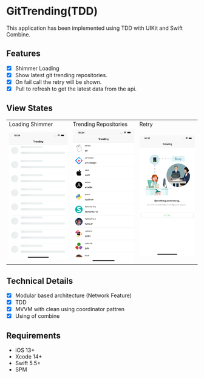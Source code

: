# GitTrending(TDD)

This application has been implemented using TDD with UIKit and Swift Combine.

## Features

- [x] Shimmer Loading
- [x] Show latest git trending repositories.
- [x] On fail call the retry will be shown.
- [x] Pull to refresh to get the latest data from the api.

## View States
<table>
  <tr>
    <td>Loading Shimmer</td>
    <td>Trending Repositories</td>
    <td>Retry</td>
  </tr>
  <tr>
  <td><img src="ScreenShots/loading shimmer.png" alt="loading" width="200"/></td>
    <td><img src="ScreenShots/repositories.png" alt="repositories" width="200"/></td>
    <td><img src="ScreenShots/retry.png" alt="retry" width="200"/></td>
   </tr>
 </table>

## Technical Details

- [x] Modular based architecture (Network Feature)
- [x] TDD
- [x] MVVM with clean using coordinator pattren
- [x] Using of combine

## Requirements

- iOS 13+ 
- Xcode 14+
- Swift 5.5+
- SPM


